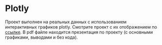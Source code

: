 # Plotly
Проект выполнен на реальных данных с использованием интерактивных графиков plotly. Смотрите проект с их отображением по [ссылке](https://nbviewer.jupyter.org/github/carrollstreet/Data-Analysis/blob/master/Catering%20Market%20%28Visualization%29/Moscow%20Catering%20Market.ipynb#18). В pdf файле находится презентация по проекту (с основными графиками, выводами и без кода).
